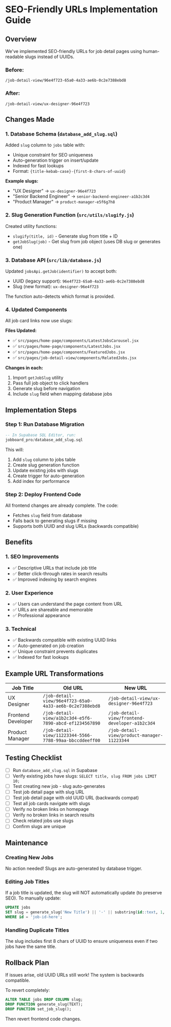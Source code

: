 # SEO-Friendly URLs Implementation Guide

## Overview

We've implemented SEO-friendly URLs for job detail pages using human-readable slugs instead of UUIDs.

### Before:
```
/job-detail-view/96e4f723-65a0-4a33-ae6b-0c2e7388ebd8
```

### After:
```
/job-detail-view/ux-designer-96e4f723
```

## Changes Made

### 1. Database Schema (`database_add_slug.sql`)

Added `slug` column to `jobs` table with:
- Unique constraint for SEO uniqueness
- Auto-generation trigger on insert/update
- Indexed for fast lookups
- Format: `{title-kebab-case}-{first-8-chars-of-uuid}`

**Example slugs:**
- "UX Designer" → `ux-designer-96e4f723`
- "Senior Backend Engineer" → `senior-backend-engineer-a1b2c3d4`
- "Product Manager" → `product-manager-e5f6g7h8`

### 2. Slug Generation Function (`src/utils/slugify.js`)

Created utility functions:
- `slugify(title, id)` - Generate slug from title + ID
- `getJobSlug(job)` - Get slug from job object (uses DB slug or generates one)

### 3. Database API (`src/lib/database.js`)

Updated `jobsApi.getJob(identifier)` to accept both:
- UUID (legacy support): `96e4f723-65a0-4a33-ae6b-0c2e7388ebd8`
- Slug (new format): `ux-designer-96e4f723`

The function auto-detects which format is provided.

### 4. Updated Components

All job card links now use slugs:

**Files Updated:**
- ✅ `src/pages/home-page/components/LatestJobsCarousel.jsx`
- ✅ `src/pages/home-page/components/LatestJobs.jsx`
- ✅ `src/pages/home-page/components/FeaturedJobs.jsx`
- ✅ `src/pages/job-detail-view/components/RelatedJobs.jsx`

**Changes in each:**
1. Import `getJobSlug` utility
2. Pass full job object to click handlers
3. Generate slug before navigation
4. Include `slug` field when mapping database jobs

## Implementation Steps

### Step 1: Run Database Migration

```sql
-- In Supabase SQL Editor, run:
jobboard_pro/database_add_slug.sql
```

This will:
1. Add `slug` column to jobs table
2. Create slug generation function
3. Update existing jobs with slugs
4. Create trigger for auto-generation
5. Add index for performance

### Step 2: Deploy Frontend Code

All frontend changes are already complete. The code:
- Fetches `slug` field from database
- Falls back to generating slugs if missing
- Supports both UUID and slug URLs (backwards compatible)

## Benefits

### 1. SEO Improvements
- ✅ Descriptive URLs that include job title
- ✅ Better click-through rates in search results
- ✅ Improved indexing by search engines

### 2. User Experience
- ✅ Users can understand the page content from URL
- ✅ URLs are shareable and memorable
- ✅ Professional appearance

### 3. Technical
- ✅ Backwards compatible with existing UUID links
- ✅ Auto-generated on job creation
- ✅ Unique constraint prevents duplicates
- ✅ Indexed for fast lookups

## Example URL Transformations

| Job Title | Old URL | New URL |
|-----------|---------|---------|
| UX Designer | `/job-detail-view/96e4f723-65a0-4a33-ae6b-0c2e7388ebd8` | `/job-detail-view/ux-designer-96e4f723` |
| Frontend Developer | `/job-detail-view/a1b2c3d4-e5f6-7890-abcd-ef1234567890` | `/job-detail-view/frontend-developer-a1b2c3d4` |
| Product Manager | `/job-detail-view/11223344-5566-7788-99aa-bbccddeeff00` | `/job-detail-view/product-manager-11223344` |

## Testing Checklist

- [ ] Run `database_add_slug.sql` in Supabase
- [ ] Verify existing jobs have slugs: `SELECT title, slug FROM jobs LIMIT 10;`
- [ ] Test creating new job - slug auto-generates
- [ ] Test job detail page with slug URL
- [ ] Test job detail page with old UUID URL (backwards compat)
- [ ] Test all job cards navigate with slugs
- [ ] Verify no broken links on homepage
- [ ] Verify no broken links in search results
- [ ] Check related jobs use slugs
- [ ] Confirm slugs are unique

## Maintenance

### Creating New Jobs
No action needed! Slugs are auto-generated by database trigger.

### Editing Job Titles
If a job title is updated, the slug will NOT automatically update (to preserve SEO). To manually update:

```sql
UPDATE jobs 
SET slug = generate_slug('New Title') || '-' || substring(id::text, 1, 8)
WHERE id = 'job-id-here';
```

### Handling Duplicate Titles
The slug includes first 8 chars of UUID to ensure uniqueness even if two jobs have the same title.

## Rollback Plan

If issues arise, old UUID URLs still work! The system is backwards compatible.

To revert completely:
```sql
ALTER TABLE jobs DROP COLUMN slug;
DROP FUNCTION generate_slug(TEXT);
DROP FUNCTION set_job_slug();
```

Then revert frontend code changes.

